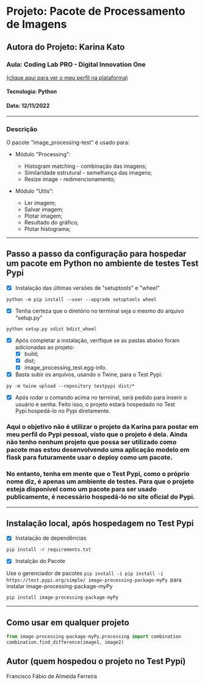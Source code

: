 # Projeto: Pacote de Processamento de Imagens
## Autora do Projeto: Karina Kato
### Aula: Coding Lab PRO - Digital Innovation One
[(clique aqui para ver o meu perfil na plataforma)](https://github.com/franciscofabio)
#### Tecnologia: Python
#### Data: 12/11/2022
-----------------------------------------
### Descrição
O pacote "image_processing-test" é usado para:

- Módulo "Processing":
  - Histogram matching - combinação das imagens;
  - Similaridade estrutural - semelhança das imagens;
  - Resize image - redimencionamento;

- Módulo "Utils":
  - Ler imagem;
  - Salvar imagem;
  - Plotar imagem;
  - Resultado do gráfico;
  - Plotar histograma;
---------------------------------------------
## Passo a passo da configuração para hospedar um pacote em Python no ambiente de testes Test Pypi

- [x] Instalação das últimas versões de "setuptools" e "wheel"

```
python -m pip install --user --upgrade setuptools wheel
```
- [x] Tenha certeza que o diretório no terminal seja o mesmo do arquivo "setup.py"

```
python setup.py sdist bdist_wheel
```

- [x] Após completar a instalação, verifique se as pastas abaixo foram adicionadas ao projeto:
  - [x] build;
  - [x] dist;
  - [x] image_processing_test.egg-info.

- [x] Basta subir os arquivos, usando o Twine, para o Test Pypi:

```
py -m twine upload --repository testpypi dist/*
```

- [x] Após rodar o comando acima no terminal, será pedido para inserir o usuário e senha. Feito isso, o projeto estará hospedado no Test Pypi.hospedá-lo no Pypi diretamente.

### Aqui o objetivo não é utilizar o projeto da Karina para postar em meu perfil do Pypi pessoal, visto que o projeto é dela. Ainda não tenho nenhum projeto que possa ser utilizado como pacote mas estou desenvolvendo uma aplicação modelo em flask para futuramente usar o deploy como um pacote.

### No entanto, tenha em mente que o Test Pypi, como o próprio nome diz, é apenas um ambiente de testes. Para que o projeto esteja disponível como um pacote para ser usado publicamente, é necessário hospedá-lo no site oficial do Pypi.
----------------------------------------------------
## Instalação local, após hospedagem no Test Pypi

- [x] Instalação de dependências
```
pip install -r requirements.txt
```

- [x] Instalção do Pacote

Use o gerenciador de pacotes ```pip install -i pip install -i https://test.pypi.org/simple/ image-processing-package-myPy ```para instalar image-processing-package-myPy

```bash
pip install image-processing-package-myPy
```
-------------------------------------------------
## Como usar em qualquer projeto

```python
from image-processing-package-myPy.processing import combination
combination.find_difference(image1, image2)
```


## Autor (quem hospedou o projeto no Test Pypi)
Francisco Fábio de Almeida Ferreira

